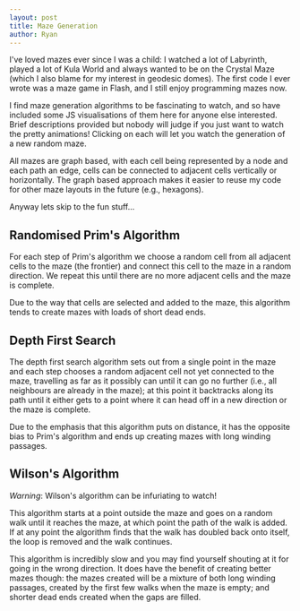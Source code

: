 ```yaml
---
layout: post
title: Maze Generation
author: Ryan
---
```


<script type="text/javascript" src="/assets/js/Maze.js"></script>
<style>
	.maze {
		width: 100%;
		max-width: 601px;
	}
</style>

I've loved mazes ever since I was a child: I watched a lot of Labyrinth,
played a lot of Kula World and always wanted to be on the Crystal Maze (which I
also blame for my interest in geodesic domes). The first code I ever wrote was 
a maze game in Flash, and I still enjoy programming mazes now.

I find maze generation algorithms to be fascinating to watch, and so have included 
some JS visualisations of them here for anyone else interested. Brief descriptions 
provided but nobody will judge if you just want to watch the pretty animations! 
Clicking on each will let you watch the generation of a new random maze.

All mazes are graph based, with each cell being represented by a node and each path
an edge, cells can be connected to adjacent cells vertically or horizontally.
The graph based approach makes it easier to reuse my code for other maze 
layouts in the future (e.g., hexagons).

Anyway lets skip to the fun stuff...

## Randomised Prim's Algorithm

<canvas class="maze" id="prims" width="601" height="301"></canvas>
<script>
	createMazeViewer(document.getElementById("prims"), {
		generator : "Prims",
		color : "pink",
		mazeWidth : 30,
		mazeHeight : 15,
		cellWidth : 20
	});
</script>

For each step of Prim's algorithm we choose a random cell from all adjacent cells
to the maze (the frontier) and connect this cell to the maze in a random direction.
We repeat this until there are no more adjacent cells and the maze is complete.

Due to the way that cells are selected and added to the maze, this algorithm 
tends to create mazes with loads of short dead ends.

## Depth First Search 

<canvas class="maze" id="rb" width="601" height="301"></canvas>
<script>
	createMazeViewer(document.getElementById("rb"), {
		generator : "RecursiveBacktracker",
		color : "yellowgreen",
		mazeWidth : 30,
		mazeHeight : 15,
		cellWidth : 20
	});
</script>

The depth first search algorithm sets out from a single point in the maze and
each step chooses a random adjacent cell not yet connected to the maze, travelling
as far as it possibly can until it can go no further (i.e., all neighbours are 
already in the maze); at this point it backtracks along its path until it either 
gets to a point where it can head off in a new direction or the maze is complete.

Due to the emphasis that this algorithm puts on distance, it has the opposite 
bias to Prim's algorithm and ends up creating mazes with long winding passages.

## Wilson's Algorithm

<canvas class="maze" id="wilsons" width="601" height="301"></canvas>
<script>
	createMazeViewer(document.getElementById("wilsons"), {
		generator : "Wilsons",
		color : "orange",
		mazeWidth : 30,
		mazeHeight : 15,
		cellWidth : 20
	});
</script>

_Warning_: Wilson's algorithm can be infuriating to watch!

This algorithm starts at a point outside the maze and goes on a random walk
until it reaches the maze, at which point the path of the walk is added. If at
any point the algorithm finds that the walk has doubled back onto itself, the 
loop is removed and the walk continues.

This algorithm is incredibly slow and you may find yourself shouting at it for
going in the wrong direction. It does have the benefit of creating better mazes
though: the mazes created will be a mixture of both long winding passages, created
by the first few walks when the maze is empty; and shorter dead ends created when
the gaps are filled.
